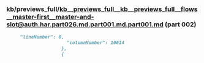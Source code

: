 ### kb/previews_full/kb__previews_full__kb__previews_full__flows__master-first__master-and-slot@auth.har.part026.md.part001.md.part001.md (part 002)

```md
     "lineNumber": 0,
                      "columnNumber": 10614
                    },
                    {
               
```

```

